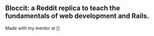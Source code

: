 ## Bloccit: a Reddit replica to teach the fundamentals of web development and Rails.

Made with my mentor at []
